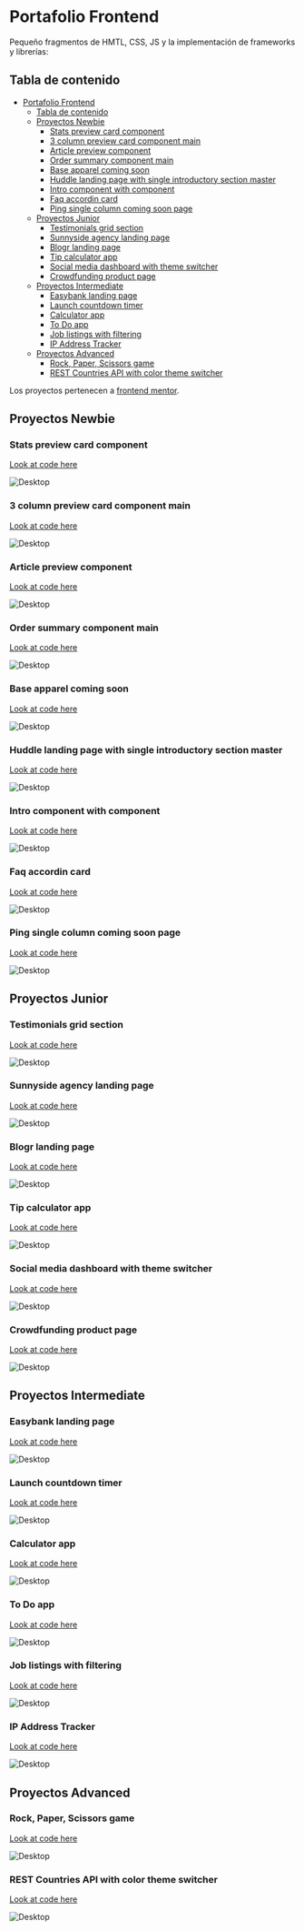 # Portafolio Frontend

Pequeño fragmentos de HMTL, CSS, JS y la implementación de frameworks y librerías:

## Tabla de contenido

- [Portafolio Frontend](#portafolio-frontend)
  - [Tabla de contenido](#tabla-de-contenido)
  - [Proyectos Newbie](#proyectos-newbie)
    - [Stats preview card component](#stats-preview-card-component)
    - [3 column preview card component main](#3-column-preview-card-component-main)
    - [Article preview component](#article-preview-component)
    - [Order summary component main](#order-summary-component-main)
    - [Base apparel coming soon](#base-apparel-coming-soon)
    - [Huddle landing page with single introductory section master](#huddle-landing-page-with-single-introductory-section-master)
    - [Intro component with component](#intro-component-with-component)
    - [Faq accordin card](#faq-accordin-card)
    - [Ping single column coming soon page](#ping-single-column-coming-soon-page)
  - [Proyectos Junior](#proyectos-junior)
    - [Testimonials grid section](#testimonials-grid-section)
    - [Sunnyside agency landing page](#sunnyside-agency-landing-page)
    - [Blogr landing page](#blogr-landing-page)
    - [Tip calculator app](#tip-calculator-app)
    - [Social media dashboard with theme switcher](#social-media-dashboard-with-theme-switcher)
    - [Crowdfunding product page](#crowdfunding-product-page)
  - [Proyectos Intermediate](#proyectos-intermediate)
    - [Easybank landing page](#easybank-landing-page)
    - [Launch countdown timer](#launch-countdown-timer)
    - [Calculator app](#calculator-app)
    - [To Do app](#to-do-app)
    - [Job listings with filtering](#job-listings-with-filtering)
    - [IP Address Tracker](#ip-address-tracker)
  - [Proyectos Advanced](#proyectos-advanced)
    - [Rock, Paper, Scissors game](#rock-paper-scissors-game)
    - [REST Countries API with color theme switcher](#rest-countries-api-with-color-theme-switcher)

Los proyectos pertenecen a [frontend mentor](https://www.frontendmentor.io/).

## Proyectos Newbie

### Stats preview card component

[Look at code here](https://github.com/Mooenz/frontend-portafolio/tree/main/stats-preview-card-component-main)

![Desktop](./stats-preview-card-component-main/solution-capture/Mooenz-desktop-solution.png)

### 3 column preview card component main

[Look at code here](https://github.com/Mooenz/frontend-portafolio/tree/main/3-column-preview-card-component-main)

![Desktop](./3-column-preview-card-component-main/solution-capture/mooenz-desktop-solution.png)

### Article preview component

[Look at code here](https://github.com/Mooenz/frontend-portafolio/tree/main/article-preview-component-master)

![Desktop](./article-preview-component-master/solution-capture/mooenz-desktop-solution.png)

### Order summary component main

[Look at code here](https://github.com/Mooenz/frontend-portafolio/tree/main/order-summary-component-main)

![Desktop](./order-summary-component-main/solution-capture/mooenz-desktop-solution.png)

### Base apparel coming soon

[Look at code here](https://github.com/Mooenz/frontend-portafolio/tree/main/base-apparel-coming-soon-master)

![Desktop](./base-apparel-coming-soon-master/solution-capture/mooenz-desktop-normal-solution.png)

### Huddle landing page with single introductory section master

[Look at code here](https://github.com/Mooenz/frontend-portafolio/tree/main/huddle-landing-page-with-single-introductory-section-master)

![Desktop](./huddle-landing-page-with-single-introductory-section-master/solution-capture/mooenz-desktop-solution.png)

### Intro component with component

[Look at code here](https://github.com/Mooenz/frontend-portafolio/tree/main/intro-component-with-signup-form-master)

![Desktop](./intro-component-with-signup-form-master/solution-capture/mooenz-desktop-solution.png)

### Faq accordin card

[Look at code here](https://github.com/Mooenz/frontend-portafolio/tree/main/faq-accordion-card-main)

![Desktop](./faq-accordion-card-main/solution-capture/mooenz-desktop-solution.png)

### Ping single column coming soon page

[Look at code here](https://github.com/Mooenz/frontend-portafolio/tree/main/ping-coming-soon-page-master)

![Desktop](./ping-coming-soon-page-master/solution-capture/mooenz-desktop-solution.png)

## Proyectos Junior

### Testimonials grid section

[Look at code here](https://github.com/Mooenz/frontend-portafolio/tree/main/testimonials-grid-section-main)

![Desktop](./testimonials-grid-section-main/solution-capture/mooenz-desktop-solution.png)

### Sunnyside agency landing page

[Look at code here](https://github.com/Mooenz/frontend-portafolio/tree/main/sunnyside-agency-landing-page-main)

![Desktop](./sunnyside-agency-landing-page-main/solution-capture/mooenz-desktop-solution.png)

### Blogr landing page

[Look at code here](https://github.com/Mooenz/frontend-portafolio/tree/main/blogr-landing-page-main)

![Desktop](./blogr-landing-page-main/solution-capture/mooenz-desktop-solution.png)

### Tip calculator app

[Look at code here](https://github.com/Mooenz/frontend-portafolio/tree/main/tip-calculator-app-main)

![Desktop](./tip-calculator-app-main/solution-capture/mooenz-desktop-solution.png)

### Social media dashboard with theme switcher

[Look at code here](https://github.com/mooenz/frontend-portafolio/tree/main/social-media-dashboard-with-theme-switcher-master)

![Desktop](./social-media-dashboard-with-theme-switcher-master/solution-capture/mooenz-desktop-dark-solution.jpg)

### Crowdfunding product page

[Look at code here](https://github.com/mooenz/frontend-portafolio/tree/main/crowdfunding-product-page-main)

![Desktop](./crowdfunding-product-page-main/solution-capture/mooenz-desktop-solution.png)

## Proyectos Intermediate

### Easybank landing page

[Look at code here]()

![Desktop](.//solution-capture/mooenz-desktop-solution.png)

### Launch countdown timer

[Look at code here]()

![Desktop](.//solution-capture/mooenz-desktop-solution.png)

### Calculator app

[Look at code here]()

![Desktop](.//solution-capture/mooenz-desktop-solution.png)

### To Do app

[Look at code here]()

![Desktop](.//solution-capture/mooenz-desktop-solution.png)

### Job listings with filtering

[Look at code here]()

![Desktop](.//solution-capture/mooenz-desktop-solution.png)

### IP Address Tracker

[Look at code here]()

![Desktop](.//solution-capture/mooenz-desktop-solution.png)

## Proyectos Advanced

### Rock, Paper, Scissors game

[Look at code here]()

![Desktop](.//solution-capture/mooenz-desktop-solution.png)

### REST Countries API with color theme switcher

[Look at code here]()

![Desktop](.//solution-capture/mooenz-desktop-solution.png)
